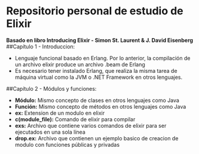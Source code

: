 # Repositorio personal de estudio de Elixir
**Basado en libro Introducing Elixir - Simon St. Laurent & J. David Eisenberg**
##Capítulo 1 - Introduccion:
+ Lenguaje funcional basado en Erlang. Por lo anterior, la compilación de un archivo elixir produce un archivo .beam de Erlang
+ Es necesario tener instalado Erlang, que realiza la misma tarea de máquina virtual como la JVM o .NET Framework en otros lenguajes.


##Capítulo 2 - Módulos y funciones:
+ **Módulo:** Mismo concepto de clases en otros lenguajes como Java
+ **Función:** Mismo concepto de métodos en otros lenguajes como Java
+ **ex:**  Extension de un modulo en elixir
+ **c(module_file):** Comando de elixir para compilar
+ **exs:** Archivo que contiene varios comandos de elixir para ser ejecutados en una sola línea
+ **drop.ex:** Archivo que contienen un ejemplo basico de creacion de modulo con funciones públicas y privadas
